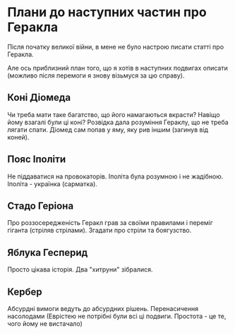 # Плани до наступних частин про Геракла

Після початку великої війни, в мене не було настрою писати статті про Геракла.

Але ось приблизний план того, що я хотів в наступних подвигах описати (можливо після перемоги я знову візьмуся за цю справу).

## Коні Діомеда

Чи треба мати таке багатство, що його намагаються вкрасти?
Навіщо йому взагалі були ці коні?
Розвідка дала розуміння Гераклу, що не треба лягати спати.
Діомед сам попав у яму, яку рив іншим (загинув від коней).

## Пояс Іполіти

Не піддаватися на провокаторів.
Іполіта була розумною і не жадібною.
Іполіта - українка (сарматка).

## Стадо Геріона

Про роззосередженість
Геракл грав за своїми правилами і переміг гіганта (стріляв стрілами).
Згадати про стріли та боягузство.

## Яблука Гесперид 

Просто цікава історія.
Два "хитруни" зібралися.

## Кербер

Абсурдні вимоги ведуть до абсурдних рішень.
Перенасичення насолодами (Еврістею не потрібні були всі ці подвиги. Простота - це те, чого йому не вистачало)

